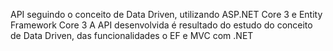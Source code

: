 API seguindo o conceito de Data Driven, utilizando ASP.NET Core 3 e Entity Framework Core 3
A API desenvolvida é resultado do estudo do conceito de Data Driven, das funcionalidades o EF e MVC com .NET
